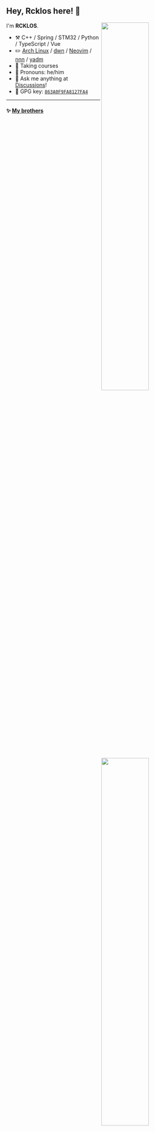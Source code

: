 ## Hey, Rcklos here! :wave:

[<img align="right" width="50%" src="https://github-readme-stats-git-masterrstaa-rickstaa.vercel.app/api?username=Rcklos&theme=dark&show_icons=true">](https://metrics.lecoq.io/Rcklos#gh-dark-mode-only)
[<img align="right" width="50%" src="https://github-readme-stats-git-masterrstaa-rickstaa.vercel.app/api?username=Rcklos&show_icons=true">](https://metrics.lecoq.io/Rcklos#gh-light-mode-only)

I'm **RCKLOS**.

-   :hammer_and_pick: C++ / Spring / STM32 / Python / TypeScript / Vue
-   :pencil2: [Arch Linux](https://wiki.archlinux.org/title/Arch_Linux) / [dwn](https://dwm.suckless.org/) / [Neovim](https://neovim.io/) / [nnn](https://github.com/jarun/nnn) / [yadm](https://github.com/TheLocehiliosan/yadm)
-   :seedling: Taking courses
-   :man: Pronouns: he/him
-   :thought_balloon: Ask me anything at [Discussions](https://github.com/Rcklos/Rcklos/discussions/new)!
-   :key: GPG key: [`863A0F9FA8127FA4`](https://github.com/Rcklos.gpg)

---

#### :sparkles: [My brothers](src/getTopFollowers.py)

<!--START_SECTION:top-followers-->
<table>
  <tr>
    <td align="center">
      <a href="https://github.com/EricsmOOn">
        <img src="https://avatars2.githubusercontent.com/u/31581070" width="100px;" alt="EricsmOOn"/>
      </a>
      <br />
      <a href="https://github.com/EricsmOOn">Eric Wong</a>
    </td>
    <td align="center">
      <a href="https://github.com/HaoquanLuo">
        <img src="https://avatars2.githubusercontent.com/u/94098205" width="100px;" alt="HaoquanLuo"/>
      </a>
      <br />
      <a href="https://github.com/HaoquanLuo">ffxixslh</a>
    </td>
    <td align="center">
      <a href="https://github.com/takuketsutou">
        <img src="https://avatars2.githubusercontent.com/u/55187562" width="100px;" alt="takuketsutou"/>
      </a>
      <br />
      <a href="https://github.com/takuketsutou">takuketsutou</a>
    </td>
  </tr>
</table>
<!--END_SECTION:top-followers-->

---

#### :bar_chart: [Weekly coding time](https://github.com/muety/wakapi)

<!--START_SECTION:waka-->

```txt
From: 13 February 2024 - To: 20 February 2024

Total Time: 0 secs

No activity tracked
```

<!--END_SECTION:waka-->

---
